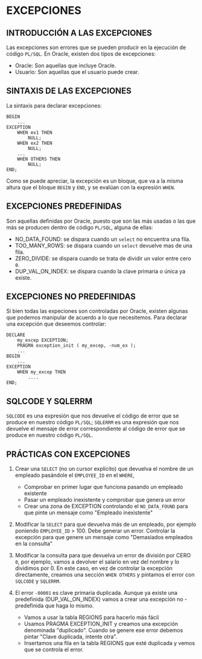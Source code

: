 # EXCEPCIONES

## INTRODUCCIÓN A LAS EXCEPCIONES

Las excepciones son errores que se pueden producir en la ejecución de código `PL/SQL`. En Oracle, existen dos tipos de excepciones:

* Oracle: Son aquellas que incluye Oracle.
* Usuario: Son aquellas que el usuario puede crear.

## SINTAXIS DE LAS EXCEPCIONES

La sintaxis para declarar excepciones:

    BEGIN
        ...
    EXCEPTION
        WHEN ex1 THEN
            NULL;
        WHEN ex2 THEN
            NULL;
        ...
        WHEN OTHERS THEN
            NULL;
    END;

Como se puede apreciar, la excepción es un bloque, que va a la misma altura que el bloque `BEGIN` y `END`, y se evalúan con la expresión `WHEN`.

## EXCEPCIONES PREDEFINIDAS

Son aquellas definidas por Oracle, puesto que son las más usadas o las que más se producen dentro de código `PL/SQL`, alguna de ellas:

* NO_DATA_FOUND:    se dispara cuando un `select` no encuentra una fila.
* TOO_MANY_ROWS:    se dispara cuando un `select` devuelve mas de una fila.
* ZERO_DIVIDE:      se dispara cuando se trata de dividir un valor entre cero `0`.
* DUP_VAL_ON_INDEX: se dispara cuando la clave primaria o única ya existe.

## EXCEPCIONES NO PREDEFINIDAS

Si bien todas las expeciones son controladas por Oracle, existen algunas que podemos manipular de acuerdo a lo que necesitemos. Para declarar una excepción que deseemos controlar:

    DECLARE
        my_excep EXCEPTION;
        PRAGMA exception_init ( my_excep, -num_ex );
        ...
    BEGIN
        ...
    EXCEPTION
        WHEN my_excep THEN
            ....
    END;

## SQLCODE Y SQLERRM

`SQLCODE` es una expresión que nos devuelve el código de error que se produce en nuestro código `PL/SQL`; `SQLERRM` es una expresión que nos devuelve el mensaje de error correspondiente al código de error que se produce en nuestro código `PL/SQL`.

## PRÁCTICAS CON EXCEPCIONES

1. Crear una `SELECT` (no un cursor explícito) que devuelva el nombre de un empleado pasándole el `EMPLOYEE_ID` en el `WHERE`,  

    * Comprobar en primer lugar que funciona pasando un empleado existente
    * Pasar un empleado inexistente y comprobar que genera un error
    * Crear una zona de EXCEPTION controlando el `NO_DATA_FOUND` para que pinte un mensaje como "Empleado inexistente"

2. Modificar la `SELECT` para que devuelva más de un empleado, por ejemplo poniendo `EMPLOYEE_ID` > 100. Debe generar un error. Controlar la excepción para que genere un mensaje como "Demasiados empleados en la consulta"

3. Modificar la consulta para que devuelva un error de división por CERO `0`, por ejemplo, vamos a devolver el salario en vez del nombre y lo dividimos por 0. En este caso, en vez de controlar la excepción directamente, creamos una sección `WHEN OTHERS` y pintamos el error con `SQLCODE` y `SQLERRM`.

4. El error `-00001` es clave primaria duplicada. Aunque ya existe una predefinida (DUP_VAL_ON_INDEX) vamos a crear una excepción no -predefinida que haga lo mismo. 
    * Vamos a usar la tabla REGIONS para hacerlo más fácil 
    * Usamos PRAGMA EXCEPTION_INIT y creamos una excepción denominada "duplicado". Cuando se genere ese error debemos pintar "Clave duplicada, intente otra". 
    * Insertamos una fila en la tabla REGIONS que esté duplicada y vemos que se controla el error.

